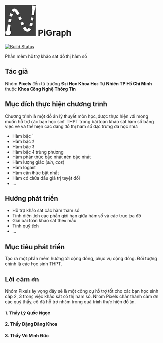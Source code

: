 ![Pigraph logo](Image/Pigraph_Logo.png)
PiGraph
=======
[![Build Status](https://travis-ci.org/hckhanh/PiGraph.svg?branch=master)](https://travis-ci.org/hckhanh/PiGraph)

Phần mềm hỗ trợ khảo sát đồ thị hàm số

Tác giả
-------
Nhóm **Pixels** đến từ trường **Đại Học Khoa Học Tự Nhiên TP Hồ Chí Minh** thuộc **Khoa Công Nghệ Thông Tin**

Mục đích thực hiện chương trình
-------
Chương trình là một đồ án lý thuyết môn học, được thực hiện với mong
muốn hỗ trợ các bạn học sinh THPT trong bài toán khảo sát hàm số bằng việc vẽ và thể hiện các dạng đồ thị hàm số đặc trưng đã học như:
* Hàm bậc 1
* Hàm bậc 2
* Hàm bậc 3
* Hàm bậc 4 trùng phương
* Hàm phân thức bậc nhất trên bậc nhất
* Hàm lượng giác (_sin_, _cos_)
* Hàm logarit
* Hàm căn thức bật nhất
* Hàm có chứa dấu giá trị tuyệt đối
* ...

Hướng phát triển
-------
* Hỗ trợ khảo sát các hàm tham số
* Tính diện tích các phần giới hạn giữa hàm số và các trục tọa độ
* Giải bài toán khảo sát theo mẫu
* Tính quỹ tích
* ...

Mục tiêu phát triển
-------
Tạo ra một phần mềm hướng tới cộng đồng, phục vụ cộng đồng. Đối tượng chính là các học sinh THPT.

Lời cảm ơn
-------
Nhóm Pixels hy vọng đây sẽ là một công cụ hỗ trợ tốt cho các bạn học sinh cấp 2, 3 trong việc khảo sát đồ thị hàm số.
Nhóm Pixels chân thành cảm ơn các quý thầy, cô đã hỗ trợ nhóm trong quá trình thực hiện đồ án.

#### 1. Thầy Lý Quốc Ngọc
#### 2. Thầy Đặng Đăng Khoa
#### 3. Thầy Võ Minh Đức
